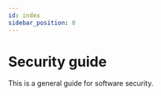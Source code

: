 ```yaml
---
id: index
sidebar_position: 0
---
```


# Security guide

This is a general guide for software security.
